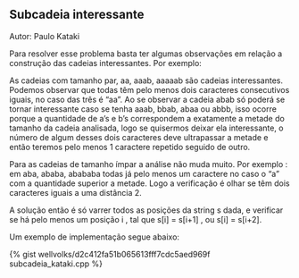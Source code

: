 ## <div id="subcadeia">Subcadeia interessante</div>

Autor: Paulo Kataki

Para resolver esse problema basta ter algumas observações em relação a construção das cadeias interessantes. Por exemplo:

As cadeias com tamanho par, aa, aaab, aaaaab são cadeias interessantes. Podemos observar que todas têm pelo menos dois caracteres consecutivos iguais, no caso das três é “aa”. Ao se observar a cadeia abab só poderá se tornar interessante caso se tenha aaab, bbab, abaa ou abbb, isso ocorre porque a quantidade de a’s e b’s correspondem a exatamente a metade do tamanho da cadeia analisada, logo se quisermos deixar ela interessante, o número de algum desses dois caracteres deve ultrapassar a metade e então teremos pelo menos 1 caractere repetido seguido de outro.

Para as cadeias de tamanho ímpar a análise não muda muito. Por exemplo : em aba, ababa, abababa todas já pelo menos um caractere no caso o “a” com a quantidade superior a metade. Logo a verificação é olhar se têm dois caracteres iguais a uma distância 2.

A solução então é só varrer todos as posições da string s dada, e verificar se há pelo menos um posição i , tal que s[i] = s[i+1] , ou s[i] = s[i+2].

Um exemplo de implementação segue abaixo:

{% gist wellvolks/d2c412fa51b065613fff7cdc5aed969f subcadeia_kataki.cpp %}
